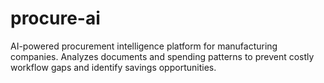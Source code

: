 # procure-ai
AI-powered procurement intelligence platform for manufacturing companies. Analyzes documents and spending patterns to prevent costly workflow gaps and identify savings opportunities.
